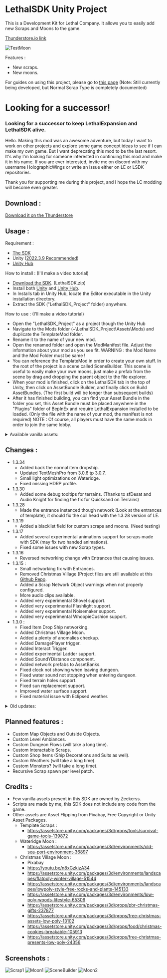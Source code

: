 # LethalSDK Unity Project

 This is a Development Kit for Lethal Company. It allows you to easily add new Scraps and Moons to the game.
 
 [Thunderstore.io link](https://thunderstore.io/c/lethal-company/p/HolographicWings/LethalSDK/)  
 
 ![TestMoon](https://raw.githubusercontent.com/HolographicWings/LethalSDK-Unity-Project/main/Screenshots/TestMoon.webp "TestMoon")

Features :
- New scraps.
- New moons.

For guides on using this project, please go to [this page](https://github.com/BuffMage/LethalExpansionGuides/blob/main/README.md) (Note: Still currently being developed, but Normal Scrap Type is completely documented)

# Looking for a successor!

### Looking for a successor to keep LethalExpansion and LethalSDK alive.

Hello. Making this mod was an awesome adventure, but today I want to work on other projects and explore some game concept ideas to see if I can make my own game.
But I want deprecating this mod to be the last resort.
It's why I'm looking for someone interested in continuing this mod and make it in his name.
If you are ever interested, invite me on discord with my username HolographicWings or write an issue either on LE or LSDK repositories.

Thank you for supporting me during this project, and I hope the LC modding will become even greater.

## Download :

[Download it on the Thunderstore](https://thunderstore.io/c/lethal-company/p/HolographicWings/LethalSDK/)
<!--[![Downloads badge](https://img.shields.io/github/downloads/HolographicWings/LethalSDK-Unity-Project/total.svg?style=for-the-badge)](https://github.com/HolographicWings/LethalSDK-Unity-Project/releases)-->

## Usage :
Requirement :
- [The SDK](https://github.com/HolographicWings/LethalSDK-Unity-Project/releases)
- Unity ([2022.3.9 Recommended](https://unity.com/releases/editor/whats-new/2022.3.9))
- [Unity Hub](https://unity.com/download)

How to install :
(I'll make a video tutorial)
- [Download the SDK](https://github.com/HolographicWings/LethalSDK-Unity-Project/releases). (LethalSDK.zip)
- Install both [Unity](https://unity.com/releases/editor/whats-new/2022.3) and [Unity Hub](https://unity.com/download).
- In Installs tab in Unity Hub, locate the Editor executable in the Unity installation directory.
- Extract the SDK ("LethalSDK_Project" folder) anywhere.

How to use :
(I'll make a video tutorial)
- Open the "LethalSDK_Project" as a project though the Unity Hub
- Navigate to the Mods folder (~\LethalSDK_Project\Assets\Mods) and duplicate the TemplateMod folder.
- Rename it to the name of your new mod.
- Open the renamed folder and open the ModManifest file. Adjust the information about your mod as you see fit.
  WARNING : the Mod Name and the Mod Folder must be same !
- You can reference the TemplateMod in order to create your own stuff.
  In the root of the project is a scene called SceneBuilder. This scene is useful to easily make your own moons, just make a prefab from the scene by drag and dropping the parent object to the file explorer.
- When your mod is finished, click on the LethalSDK tab in the top of Unity, then click on AssetBundle Builder, and finally click on Build AssetBundles. (The first build will be longer than subsequent builds)
- After it has finished building, you can find your Asset Bundle in the folder you set, this Asset Bundle must be placed anywhere in the "Plugins" folder of BepInEx and require LethalExpansion installed to be loaded. (Only the file with the name of your mod, the manifest is not required)
  NOTE : Of course, all players must have the same mods in order to join the same lobby.

<details>
  <summary>Available vanilla assets:</summary>
  <details>
  <summary>Sounds:</summary>
  <ul>
    <li>GrabFlashlight</li>
    <li>DropFlashlight</li>
    <li>PocketFlashlight</li>
    <li>DropHeavyBox1</li>
    <li>FlashlightClickMini</li>
    <li>FlashlightClickMini2</li>
    <li>FlashlightMiniOutOfBatteries</li>
    <li>GrabKey</li>
    <li>DropKey</li>
    <li>PocketKey</li>
    <li>DropMetalObject1</li>
    <li>LockPickerPicking</li>
    <li>DropMetalObject2</li>
    <li>LungMachine</li>
    <li>FlashlightClick</li>
    <li>FlashlightOutOfBatteries</li>
    <li>FlashlightFlicker</li>
    <li>GrabShovel</li>
    <li>DropShovel</li>
    <li>PocketShovel</li>
    <li>ShovelReelUp</li>
    <li>ShovelSwing</li>
    <li>ShovelHitDefault</li>
    <li>ShovelHitDefault2</li>
    <li>DropMetalBox</li>
    <li>ExtensionLadderHitWall</li>
    <li>ExtensionLadderHitWall2</li>
    <li>ExtensionLadderExtend</li>
    <li>FallingAir</li>
    <li>ExtensionLadderShrink</li>
    <li>ExtensionLadderAlarm</li>
    <li>ExtensionLadderLidOpen</li>
    <li>HoldTZP</li>
    <li>DropCan</li>
    <li>PocketWalkieTalkie</li>
    <li>WalkieTalkieTransmissionOff3</li>
    <li>WalkieTalkieTransmissionOff4</li>
    <li>WalkieTalkieTransmissionOff5</li>
    <li>WalkieTalkieTransmissionOff</li>
    <li>WalkieTalkieTransmissionOff2</li>
    <li>WalkieTalkieOff</li>
    <li>WalkieTalkieOn</li>
    <li>WalkieTalkieTalkingNotHeld</li>
    <li>WalkieTalkieCutOut</li>
    <li>BeginShock1</li>
    <li>GunOverheat</li>
    <li>BreakerLever1</li>
    <li>PatcherDetectAnomaly</li>
    <li>GunScan</li>
    <li>ShovelPickUp</li>
    <li>DropPlastic1</li>
    <li>AirHorn1</li>
    <li>AirHornFar</li>
    <li>DropBell</li>
    <li>PickUpPlasticBin</li>
    <li>DropBottles</li>
    <li>DropPlastic2</li>
    <li>DropMetalObject3</li>
    <li>CashRegisterDing</li>
    <li>DropJug</li>
    <li>ClownHorn1</li>
    <li>ClownHornFar</li>
    <li>DropPlasticLarge</li>
    <li>Hairdryer1</li>
    <li>HairdryerFar</li>
    <li>DropGlass1</li>
    <li>DropThinMetal</li>
    <li>RemoteClick</li>
    <li>DuckQuack</li>
    <li>DropRubberDuck</li>
    <li>BeeHiveGrab</li>
    <li>BeeHiveDrop</li>
    <li>GhostDeviceHitGround</li>
    <li>GrabShotgun</li>
    <li>DropGun</li>
    <li>ShotgunBlast2</li>
    <li>ShotgunBlast</li>
    <li>ShotgunReload</li>
    <li>ShotgunBlastFail</li>
    <li>ShotgunSafetyOn</li>
    <li>ShotgunSafetyOff</li>
    <li>GrabShotgunShell</li>
    <li>DropShotgunShell</li>
    <li>GrabBottle</li>
    <li>DropBottleSingle</li>
    <li>GrabCardboardBox</li>
    <li>DropCardboardBox</li>
    <li>Fart1</li>
    <li>Fart2</li>
    <li>Fart3</li>
    <li>Fart5</li>
  </ul>
  </details>
  <details>
  <summary>Orbit Prefabs:</summary>
  <ul>
	  <li>Moon1</li>
	  <li>Moon2</li>
	  <li>Moon3</li>
  </ul>
  </details>
  <details>
  <summary>Map Objects:</summary>
  <ul>
	  <li>Landmine</li>
	  <li>TurretContainer</li>
  </ul>
  </details>
  <details>
  <summary>Outside Objects:</summary>
  <ul>
	  <li>LargeRock1</li>
	  <li>LargeRock2</li>
	  <li>LargeRock3</li>
	  <li>LargeRock4</li>
	  <li>TreeLeafless1</li>
	  <li>TreeLeafless2Snowy</li>
	  <li>TreeLeafless3Snowy</li>
	  <li>SmallGreyRocks1</li>
	  <li>SmallGreyRocks2</li>
	  <li>GiantPumpkin</li>
	  <li>Tree1</li>
  </ul>
  </details>
  <details>
  <summary>Scraps:</summary>
  <ul>
	  <li>Cog1</li>
	  <li>EnginePart1</li>
	  <li>FishTestProp</li>
	  <li>MetalSheet</li>
	  <li>FlashLaserPointer</li>
	  <li>BigBolt</li>
	  <li>BottleBin</li>
	  <li>Ring</li>
	  <li>SteeringWheel</li>
	  <li>MoldPan</li>
	  <li>EggBeater</li>
	  <li>PickleJar</li>
	  <li>DustPan</li>
	  <li>Airhorn</li>
	  <li>ClownHorn</li>
	  <li>CashRegister</li>
	  <li>Candy</li>
	  <li>GoldBar</li>
	  <li>YieldSign</li>
	  <li>ToyCube</li>
	  <li>Remote</li>
	  <li>RobotToy</li>
	  <li>MagnifyingGlass</li>
	  <li>StopSign</li>
	  <li>TeaKettle</li>
	  <li>Mug</li>
	  <li>SodaCanRed</li>
	  <li>Phone</li>
	  <li>Hairdryer</li>
	  <li>Brush</li>
	  <li>Bell</li>
	  <li>RubberDuck</li>
	  <li>ChemicalJug</li>
	  <li>FancyLamp</li>
	  <li>FancyCup</li>
	  <li>FancyPainting</li>
	  <li>Toothpaste</li>
	  <li>PillBottle</li>
	  <li>PerfumeBottle</li>
	  <li>Dentures</li>
	  <li>7Ball</li>
	  <li>DiyFlashbang</li>
	  <li>GiftBox</li>
	  <li>Flask</li>
	  <li>WhoopieCushion</li>
	  <li>ComedyMask</li>
	  <li>TragedyMask</li>
  </ul>
  </details>
  <details>
  <summary>Ambiances:</summary>
  <ul>
	  <li>Level1TypeAmbience</li>
	  <li>ForestTypeAmbience</li>
	  <li>MansionTypeAmbience</li>
  </ul>
  </details>
  <details>
  <summary>Enemies:</summary>
  <ul>
	  <li>Centipede</li>
	  <li>SandSpider</li>
	  <li>HoarderBug</li>
	  <li>Flowerman</li>
	  <li>Crawler</li>
	  <li>Blob</li>
	  <li>DressGirl</li>
	  <li>Puffer</li>
	  <li>MouthDog</li>
	  <li>ForestGiant</li>
	  <li>SandWorm</li>
	  <li>RedLocustBees</li>
	  <li>Doublewing</li>
	  <li>DocileLocustBees</li>
	  <li>BaboonHawk</li>
	  <li>SpringMan</li>
	  <li>Jester</li>
	  <li>LassoMan</li>
	  <li>Nutcracker</li>
	  <li>MaskedPlayerEnemy</li>
  </ul>
  </details>
</details>

## Changes :
- 1.3.34
	- Added back the normal item dropship.
	- Updated TextMeshPro from 3.0.6 tp 3.0.7.
	- Small light optimizations on Wateridge.
	- Fixed missing HDRP profile.
- 1.3.30
	- Added some debug tooltips for terrains. (Thanks to sfDesat and Audio Knight for finding the fix for Quicksand on Terrains)
- 1.3.28
	- Made the entrance instanced though network (Look at the entrances of template), it should fix the coil head with the 1.3.28 version of LE.
- 1.3.19
	- Added a blacklist field for custom scraps and moons. (Need testing)
- 1.3.17
	- Added several experimental animations support for scraps made with SDK (may fix two handed animations).
	- Fixed some issues with new Scrap types.
- 1.3.16
	- Reversed networking change with Entrances that causing issues.
- 1.3.15 :
	- Small networking fix with Entrances.
	- Removed Christmas Village (Project files are still available at this [Github Repo](https://github.com/HolographicWings/ChristmasVillage_LethalCompany).
	- Added a Scrap Network Object warnings when not properly configured.
	- More audio clips available.
	- Added very experimental Shovel support.
	- Added very experimental Flashlight support.
	- Added very experimental Noisemaker support.
	- Added very experimental WhoopieCushion support.
- 1.3.0 :
	- Fixed Item Drop Ship networking.
	- Added Christmas Village Moon.
	- Added a plenty of anomalies checkup.
	- Added DamagePlayer trigger.
	- Added Interact Trigger.
	- Added experimental Ladder support.
	- Added SoundYDistance component.
	- Added network prefabs to AssetBanks.
	- Fixed clock not showing when leaving dungeon.
	- Fixed water sound not stopping when entering dungeon.
	- Fixed terrain holes support.
	- Fixed sun replacement support.
	- Improved water surface support.
	- Fixed material issue with Eclipsed weather.
<details>
  <summary>Old updates:</summary>
	<ul>
		<li>1.2.11 :
			<ul>
				<li>Fixed monster names parsing issue that made inside monsters spawn outside.</li>
				<li>Adjusted default scrap spawn weights.</li>
				<li>Adjusted version checker.</li>
				<li>Some null exceptions covered.</li>
			</ul>
		</li>
		<li>1.2.7 :
			<ul>
				<li>Renamed UseGlobalSpawnRate field into UseGlobalSpawnWeight.</li>
				<li>Added some missing options for scraps.</li>
				<li>Added a security in name of assets to avoid errors.</li>
				<li>Added several editor rules to guide users.</li>
				<li>Overall micro optimizations of assets made with SDK.</li>
				<li>Wateridge optimization first pass.</li>
				<li>Fixed external scan nodes.</li>
			</ul>
		</li>
		<li>1.2.0 :
			<ul>
				<li>Added support for more Fire Exits.</li>
				<li>Added Item Drop Ship support.</li>
				<li>New moons can now be hidden from the Terminal if wished.</li>
				<li>Added an Old Asset Remover.</li>
				<li>Added a Version Checker.</li>
			</ul>
		</li>
		<li>1.1.7 :
			<ul>
				<li>New file extension for Modules.</li>
			</ul>
		</li>
		<li>1.1.6 :
			<ul>
				<li>Fixed ShipNavmesh Prefab.</li>
			</ul>
		</li>
		<li>1.1.5 :
			<ul>
				<li>Added water support.</li>
				<li>Fixed minor issues.</li>
				<li>Updated moon support.</li>
				<li>Added Old Sea Port map and Assets.</li>
			</ul>
		</li>
		<li>1.1.4 :
			<ul>
				<li>Game Version 45 Ready.</li>
			</ul>
		</li>
		<li>1.1.3 :
			<ul>
				<li>Fixed possible AssetBundle creation lock.</li>
			</ul>
		</li>
		<li>1.1.2 :
			<ul>
				<li>Finally fixed the crash.</li>
			</ul>
		</li>
		<li>1.1.1 :
			<ul>
				<li>Attempt to fix a crash when dropping the PlayerShipNavMesh prefab on a scene.</li>
			</ul>
		</li>
		<li>1.1.0 :
			<ul>
				<li>Full custom moons support.</li>
				<li>Removed useless assets and compressed the main skybox.</li>
				<li>Automatic asset bundle addressing.</li>
			</ul>
		</li>
	</ul>
</details>

## Planned features :
- Custom Map Objects and Outside Objects.
- Custom Level Ambiances.
- Custom Dungeon Flows (will take a long time).
- Custom Interactable Scraps.
- Custom Shop Items (Ship Decorations and Suits as well).
- Custom Weathers (will take a long time).
- Custom Monsters? (will take a long time).
- Recursive Scrap spawn per level patch.

## Credits :
- Few vanilla assets present in this SDK are owned by Zeekerss.
- Scripts are made by me, this SDK does not include any code from the game.
- Other assets are Asset Flipping from Pixabay, Free Copyright or Unity Asset Packages.
	- Template Scraps :
		- https://assetstore.unity.com/packages/3d/props/tools/survival-game-tools-139872
	- Wateridge Moon :
		- https://assetstore.unity.com/packages/3d/environments/old-sea-port-environment-36897
	- Christmas Village Moon :
		- Pixabay
		- https://youtu.be/n8xGzkizA34
		- https://assetstore.unity.com/packages/3d/environments/landscapes/flatpoly-winter-village-51544
		- https://assetstore.unity.com/packages/3d/environments/landscapes/lowpoly-style-free-rocks-and-plants-145133
		- https://assetstore.unity.com/packages/3d/environments/low-poly-woods-lifestyle-65306
		- https://assetstore.unity.com/packages/3d/props/pbr-christmas-gifts-237877
		- https://assetstore.unity.com/packages/3d/props/free-christmas-assets-low-poly-13102
		- https://assetstore.unity.com/packages/3d/props/food/christmas-cookies-breakable-105913
		- https://assetstore.unity.com/packages/3d/props/free-christmas-presents-low-poly-24356

## Screenshots :
![Scrap1](https://raw.githubusercontent.com/HolographicWings/LethalSDK-Unity-Project/main/Screenshots/Scrap1.webp "Scrap1")
![Moon1](https://raw.githubusercontent.com/HolographicWings/LethalSDK-Unity-Project/main/Screenshots/Moon1.webp "Moon1")
![SceneBuilder](https://raw.githubusercontent.com/HolographicWings/LethalSDK-Unity-Project/main/Screenshots/SceneBuilder.webp "SceneBuilder")
![Moon2](https://raw.githubusercontent.com/HolographicWings/LethalSDK-Unity-Project/main/Screenshots/Moon2.webp "Moon2")
